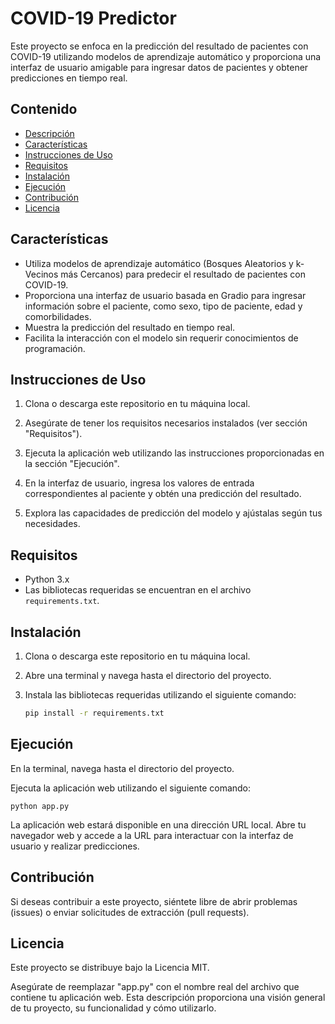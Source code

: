 # COVID-19 Predictor

Este proyecto se enfoca en la predicción del resultado de pacientes con COVID-19 utilizando modelos de aprendizaje automático y proporciona una interfaz de usuario amigable para ingresar datos de pacientes y obtener predicciones en tiempo real.

## Contenido

- [Descripción](#covid-19-predictor)
- [Características](#características)
- [Instrucciones de Uso](#instrucciones-de-uso)
- [Requisitos](#requisitos)
- [Instalación](#instalación)
- [Ejecución](#ejecución)
- [Contribución](#contribución)
- [Licencia](#licencia)

## Características

- Utiliza modelos de aprendizaje automático (Bosques Aleatorios y k-Vecinos más Cercanos) para predecir el resultado de pacientes con COVID-19.
- Proporciona una interfaz de usuario basada en Gradio para ingresar información sobre el paciente, como sexo, tipo de paciente, edad y comorbilidades.
- Muestra la predicción del resultado en tiempo real.
- Facilita la interacción con el modelo sin requerir conocimientos de programación.

## Instrucciones de Uso

1. Clona o descarga este repositorio en tu máquina local.

2. Asegúrate de tener los requisitos necesarios instalados (ver sección "Requisitos").

3. Ejecuta la aplicación web utilizando las instrucciones proporcionadas en la sección "Ejecución".

4. En la interfaz de usuario, ingresa los valores de entrada correspondientes al paciente y obtén una predicción del resultado.

5. Explora las capacidades de predicción del modelo y ajústalas según tus necesidades.

## Requisitos

- Python 3.x
- Las bibliotecas requeridas se encuentran en el archivo `requirements.txt`.

## Instalación

1. Clona o descarga este repositorio en tu máquina local.

2. Abre una terminal y navega hasta el directorio del proyecto.

3. Instala las bibliotecas requeridas utilizando el siguiente comando:

   ```bash
   pip install -r requirements.txt
## Ejecución
En la terminal, navega hasta el directorio del proyecto.

Ejecuta la aplicación web utilizando el siguiente comando:

`python app.py`

La aplicación web estará disponible en una dirección URL local. Abre tu navegador web y accede a la URL para interactuar con la interfaz de usuario y realizar predicciones.

## Contribución
Si deseas contribuir a este proyecto, siéntete libre de abrir problemas (issues) o enviar solicitudes de extracción (pull requests).

## Licencia
Este proyecto se distribuye bajo la Licencia MIT.

Asegúrate de reemplazar "app.py" con el nombre real del archivo que contiene tu aplicación web. Esta descripción proporciona una visión general de tu proyecto, su funcionalidad y cómo utilizarlo.
